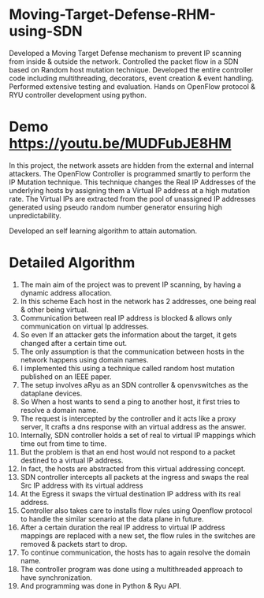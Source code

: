 # Moving-Target-Defense-RHM-using-SDN

Developed a Moving Target Defense mechanism to prevent IP scanning from inside & outside the network. 
Controlled the packet flow in a SDN based on Random host mutation technique. 
Developed the entire controller code including multithreading, decorators, event creation & event handling. 
Performed extensive testing and evaluation.
Hands on OpenFlow protocol & RYU controller development using python.

# Demo https://youtu.be/MUDFubJE8HM

In this project, the network assets are hidden from the external and internal attackers. The OpenFlow Controller is programmed smartly to perform the IP Mutation technique. This technique changes the Real IP Addresses of the underlying hosts by assigning them a Virtual IP address at a high mutation rate. The Virtual IPs are extracted from the pool of unassigned IP addresses generated using pseudo random number generator ensuring high unpredictability.

Developed an self learning algorithm to attain automation. 

# Detailed Algorithm
1. The main aim of the project was to prevent IP scanning, by having a dynamic address allocation.
2. In this scheme Each host in the network has 2 addresses, one being real & other being virtual.
3. Communication between real IP address is blocked & allows only communication on virtual Ip addresses.
4. So even If an attacker gets the information about the target, it gets changed after a certain time out.
5. The only assumption is that the communication between hosts in the network happens using domain names.
6. I implemented this using a technique called random host mutation published on an IEEE paper.
7. The setup involves aRyu as an SDN controller & openvswitches as the dataplane devices.
8. So When a host wants to send a ping to another host, it first tries to resolve a domain name.
9. The request is intercepted by the controller and it acts like a proxy server, It crafts a dns response with an virtual address as the answer.
10. Internally, SDN controller holds a set of real to virtual IP mappings which time out from time to time.
11. But the problem is that an end host would not respond to a packet destined to a virtual IP address.
12. In fact, the hosts are abstracted from this virtual addressing concept.
13. SDN controller intercepts all packets at the ingress and swaps the real Src IP address with its virtual address
14. At the Egress it swaps the virtual destination IP address with its real address.
15. Controller also takes care to installs flow rules using Openflow protocol to handle the similar scenario at the data plane in future.
16. After a certain duration the real IP address to virtual IP address mappings are replaced with a new set, the flow rules in the switches are removed & packets start to drop.
17. To continue communication, the hosts has to again resolve the domain name.
18. The controller program was done using a multithreaded approach to have synchronization.
19. And programming was done in Python & Ryu API.

